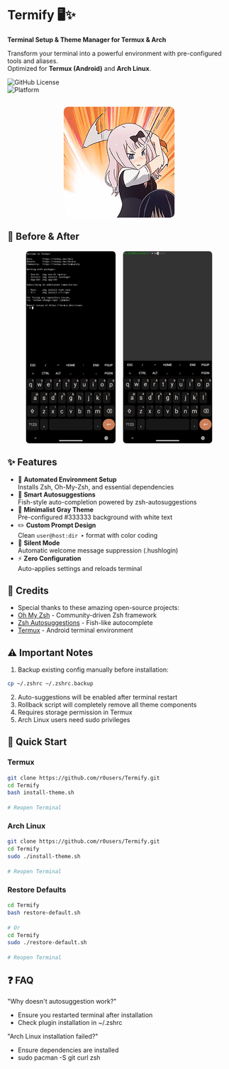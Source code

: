 # Termify 🖥️✨  
**Terminal Setup & Theme Manager for Termux & Arch**  

Transform your terminal into a powerful environment with pre-configured tools and aliases.  
Optimized for **Termux (Android)** and **Arch Linux**.  

![GitHub License](https://img.shields.io/badge/License-MIT-blue)  
![Platform](https://img.shields.io/badge/Platform-Termux%20%7C%20Linux-green)  

<div align="center" style="display: flex; justify-content: space-around; align-items: center; flex-wrap: wrap; gap: 20px; margin: 30px 0;">
  <img src="assets/demo.gif" style="width: 50%; max-width: 250px; border-radius: 10px;" alt="Demo GIF">
</div>

## 🌟 Before & After  
<div style="display: flex; justify-content: center; gap: 15px; flex-wrap: wrap; margin: 20px 0;">
  <img src="assets/before.png" style="width: 40%; max-width: 350px; border: 1px solid #eee; border-radius: 8px;" alt="Before">
  <img src="assets/after.png" style="width: 40%; max-width: 350px; border: 1px solid #eee; border-radius: 8px;" alt="After">
</div>

## ✨ Features  
- 🚀 **Automated Environment Setup**  
  Installs Zsh, Oh-My-Zsh, and essential dependencies  
- 🧠 **Smart Autosuggestions**  
  Fish-style auto-completion powered by zsh-autosuggestions  
- 🎨 **Minimalist Gray Theme**  
  Pre-configured #333333 background with white text  
- ✏️ **Custom Prompt Design**  
  Clean `user@host:dir ➤` format with color coding  
- 🔕 **Silent Mode**  
  Automatic welcome message suppression (.hushlogin)  
- ⚡ **Zero Configuration**  
  Auto-applies settings and reloads terminal  

## 🙏 Credits  
+ Special thanks to these amazing open-source projects:  
+ [Oh My Zsh](https://github.com/ohmyzsh/ohmyzsh) - Community-driven Zsh framework  
+ [Zsh Autosuggestions](https://github.com/zsh-users/zsh-autosuggestions) - Fish-like autocomplete  
+ [Termux](https://github.com/termux/termux-app) - Android terminal environment  

## ⚠️ Important Notes
1. Backup existing config manually before installation:
```bash
cp ~/.zshrc ~/.zshrc.backup
```
2. Auto-suggestions will be enabled after terminal restart
3. Rollback script will completely remove all theme components
4. Requires storage permission in Termux
5. Arch Linux users need sudo privileges

## 🚀 Quick Start  

### Termux
```bash  
git clone https://github.com/r0users/Termify.git
cd Termify
bash install-theme.sh

# Reopen Terminal
```
### Arch Linux
```bash
git clone https://github.com/r0users/Termify.git
cd Termify
sudo ./install-theme.sh

# Reopen Terminal
```
### Restore Defaults
```bash
cd Termify
bash restore-default.sh

# Or
cd Termify
sudo ./restore-default.sh

# Reopen Terminal
```
## ❓ FAQ

"Why doesn't autosuggestion work?"

- Ensure you restarted terminal after installation
- Check plugin installation in ~/.zshrc

"Arch Linux installation failed?"

- Ensure dependencies are installed
- sudo pacman -S git curl zsh
